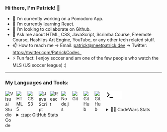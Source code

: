 ### Hi there, I'm Patrick! 👋

- 🔭 I’m currently working on a Pomodoro App.
- 🌱 I’m currently learning React.
- 👯 I’m looking to collaborate on Github.
- 💬 Ask me about HTML, CSS, JavaScript, Scrimba Course, Freemote Course, Hashlips Art Engine, YouTube, or any other tech related stuff.
- 📫 How to reach me → Email: patrick@meetpatrick.dev → Twitter: https://twitter.com/PatrickCodes_
- ⚡ Fun fact: I enjoy soccer and am one of the few people who watch the MLS (US soccer league) :)

---

### My Languages and Tools:

[<img align="left" alt="Visual Studio Code" width="26px" src="https://cdn.jsdelivr.net/gh/devicons/devicon/icons/vscode/vscode-original.svg" style="padding-right:10px;" />][twitter]
[<img align="left" alt="HTML5" width="26px" src="https://cdn.jsdelivr.net/gh/devicons/devicon/icons/html5/html5-original.svg" style="padding-right:10px;" />][twitter]
[<img align="left" alt="CSS3" width="26px" src="https://cdn.jsdelivr.net/gh/devicons/devicon/icons/css3/css3-original.svg" style="padding-right:10px;" />][twitter]
[<img align="left" alt="JavaScript" width="26px" src="https://cdn.jsdelivr.net/gh/devicons/devicon/icons/javascript/javascript-original.svg" style="padding-right:10px;" />][twitter]
[<img align="left" alt="React" width="26px" src="https://cdn.jsdelivr.net/gh/devicons/devicon/icons/react/react-original.svg" style="padding-right:10px;" />][twitter]
[<img align="left" alt="Node.js" width="26px" src="https://cdn.jsdelivr.net/gh/devicons/devicon/icons/nodejs/nodejs-original.svg" style="padding-right:10px;" />][twitter]
[<img align="left" alt="Git" width="26px" src="https://cdn.jsdelivr.net/gh/devicons/devicon/icons/git/git-original.svg" style="padding-right:10px;" />][twitter]
[<img align="left" alt="GitHub" width="26px" src="https://user-images.githubusercontent.com/3369400/139447912-e0f43f33-6d9f-45f8-be46-2df5bbc91289.png" style="padding-right:10px;" />](https://twitter.com/PatrickCodes_#gh-dark-mode-only)
[<img align="left" alt="GitHub" width="26px" src="https://user-images.githubusercontent.com/3369400/139448065-39a229ba-4b06-434b-bc67-616e2ed80c8f.png" style="padding-right:10px;" />](https://twitter.com/PatrickCodes_#gh-light-mode-only)
[<img align="left" alt="Terminal" width="26px" src="./img/terminal-light.svg" />](https://twitter.com/PatrickCodes_#gh-light-mode-only)
[<img align="left" alt="Terminal" width="26px" src="./img/terminal-dark.svg" />](https://twitter.com/PatrickCodes_#gh-dark-mode-only)

<br />
<br />
<br />

<details>
  <summary>👨‍💻 CodeWars Stats</summary>

  <a href="https://www.codewars.com/users/thepatrick00/stats"><img src="https://www.codewars.com/users/thepatrick00/badges/large"></a>

</details>
<details>
  <summary>:zap: GitHub Stats</summary>

  <img align="left" alt="PatrickCodes_'s GitHub Stats" src="https://github-readme-stats.vercel.app/api?username=thepatrick00&show_icons=true&hide_border=false&title_color=ff652f&icon_color=FFE400&bg_color=09131B&text_color=ffffff&border_color=0c1a25" />

</details>

[twitter]: https://twitter.com/PatrickCodes_
